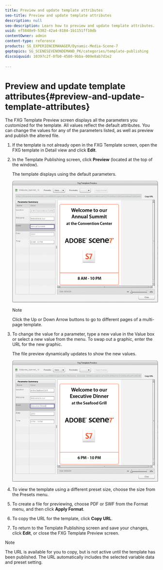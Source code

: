 ```yaml
---
title: Preview and update template attributes
seo-title: Preview and update template attributes
description: null
seo-description: Learn how to preview and update template attributes.
uuid: ef5848e9-5302-42a4-8184-1b1151ff10db
contentOwner: admin
content-type: reference
products: SG_EXPERIENCEMANAGER/Dynamic-Media-Scene-7
geptopics: SG_SCENESEVENONDEMAND_PK/categories/template-publishing
discoiquuid: 10397c2f-0fb0-4580-9bba-009e8ab7d1e2

---
```


# Preview and update template attributes{#preview-and-update-template-attributes}

The FXG Template Preview screen displays all the parameters you customized for the template. All values reflect the default attributes. You can change the values for any of the parameters listed, as well as preview and publish the altered file.

1. If the template is not already open in the FXG Template screen, open the FXG template in Detail view and click **Edit**.
1. In the Template Publishing screen, click **Preview** (located at the top of the window).

   The template displays using the default parameters.

   ![Default parameters inthe FXG Template Preview screen](/help/assets/wp_fxg_preview_a.png)

   >[!NOTE]
   >
   >Click the Up or Down Arrow buttons to go to different pages of a multi-page template.

1. To change the value for a parameter, type a new value in the Value box or select a new value from the menu. To swap out a graphic, enter the URL for the new graphic.

   The file preview dynamically updates to show the new values.

   ![New values are dynamically reflected.](/help/assets/wp_fxg_preview_b.png)

1. To view the template using a different preset size, choose the size from the Presets menu. 
1. To create a file for previewing, choose PDF or SWF from the Format menu, and then click **Apply Format**.
1. To copy the URL for the template, click **Copy URL**.
1. To return to the Template Publishing screen and save your changes, click **Edit**, or close the FXG Template Preview screen.

>[!NOTE]
>
>The URL is available for you to copy, but is not active until the template has been published. The URL automatically includes the selected variable data and preset setting.

